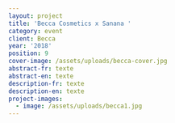 ```yaml
---
layout: project
title: 'Becca Cosmetics x Sanana '
category: event
client: Becca
year: '2018'
position: 9
cover-image: /assets/uploads/becca-cover.jpg
abstract-fr: texte
abstract-en: texte
description-fr: texte
description-en: texte
project-images:
  - image: /assets/uploads/becca1.jpg
---
```


